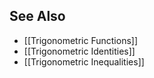 ---
---

## See Also
- [[Trigonometric Functions]]
- [[Trigonometric Identities]]
- [[Trigonometric Inequalities]]